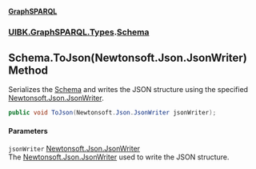 #### [GraphSPARQL](./index.md 'index')
### [UIBK.GraphSPARQL.Types](./UIBK-GraphSPARQL-Types.md 'UIBK.GraphSPARQL.Types').[Schema](./UIBK-GraphSPARQL-Types-Schema.md 'UIBK.GraphSPARQL.Types.Schema')
## Schema.ToJson(Newtonsoft.Json.JsonWriter) Method
Serializes the [Schema](./UIBK-GraphSPARQL-Types-Schema.md 'UIBK.GraphSPARQL.Types.Schema') and writes the JSON structure using the specified [Newtonsoft.Json.JsonWriter](https://docs.microsoft.com/en-us/dotnet/api/Newtonsoft.Json.JsonWriter 'Newtonsoft.Json.JsonWriter').  
```csharp
public void ToJson(Newtonsoft.Json.JsonWriter jsonWriter);
```
#### Parameters
<a name='UIBK-GraphSPARQL-Types-Schema-ToJson(Newtonsoft-Json-JsonWriter)-jsonWriter'></a>
`jsonWriter` [Newtonsoft.Json.JsonWriter](https://docs.microsoft.com/en-us/dotnet/api/Newtonsoft.Json.JsonWriter 'Newtonsoft.Json.JsonWriter')  
The [Newtonsoft.Json.JsonWriter](https://docs.microsoft.com/en-us/dotnet/api/Newtonsoft.Json.JsonWriter 'Newtonsoft.Json.JsonWriter') used to write the JSON structure.  
  
